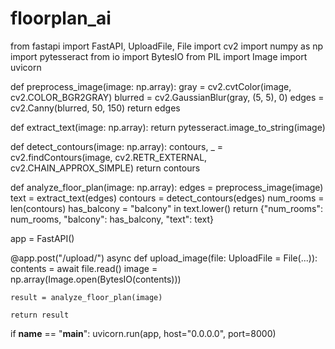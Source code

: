 # floorplan_ai
from fastapi import FastAPI, UploadFile, File
import cv2
import numpy as np
import pytesseract
from io import BytesIO
from PIL import Image
import uvicorn

def preprocess_image(image: np.array):
    gray = cv2.cvtColor(image, cv2.COLOR_BGR2GRAY)
    blurred = cv2.GaussianBlur(gray, (5, 5), 0)
    edges = cv2.Canny(blurred, 50, 150)
    return edges

def extract_text(image: np.array):
    return pytesseract.image_to_string(image)

def detect_contours(image: np.array):
    contours, _ = cv2.findContours(image, cv2.RETR_EXTERNAL, cv2.CHAIN_APPROX_SIMPLE)
    return contours

def analyze_floor_plan(image: np.array):
    edges = preprocess_image(image)
    text = extract_text(edges)
    contours = detect_contours(edges)
    num_rooms = len(contours)
    has_balcony = "balcony" in text.lower()
    return {"num_rooms": num_rooms, "balcony": has_balcony, "text": text}

app = FastAPI()

@app.post("/upload/")
async def upload_image(file: UploadFile = File(...)):
    contents = await file.read()
    image = np.array(Image.open(BytesIO(contents)))
    
    result = analyze_floor_plan(image)
    
    return result

if __name__ == "__main__":
    uvicorn.run(app, host="0.0.0.0", port=8000)
